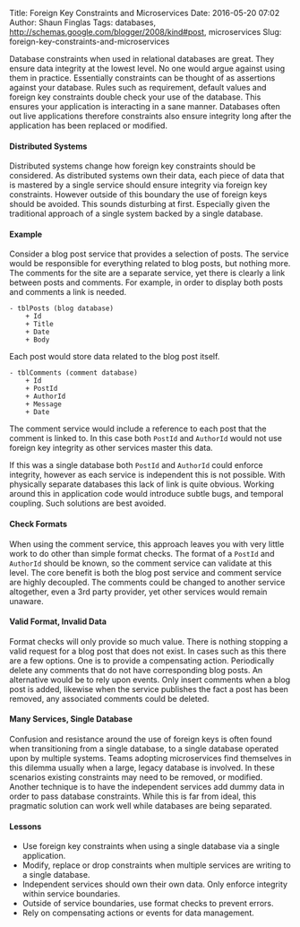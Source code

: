 Title: Foreign Key Constraints and Microservices
Date: 2016-05-20 07:02
Author: Shaun Finglas
Tags: databases, http://schemas.google.com/blogger/2008/kind#post, microservices
Slug: foreign-key-constraints-and-microservices

Database constraints when used in relational databases are great. They
ensure data integrity at the lowest level. No one would argue against
using them in practice. Essentially constraints can be thought of as
assertions against your database. Rules such as requirement, default
values and foreign key constraints double check your use of the
database. This ensures your application is interacting in a sane manner.
Databases often out live applications therefore constraints also ensure
integrity long after the application has been replaced or modified.

#### Distributed Systems

Distributed systems change how foreign key constraints should be
considered. As distributed systems own their data, each piece of data
that is mastered by a single service should ensure integrity via foreign
key constraints. However outside of this boundary the use of foreign
keys should be avoided. This sounds disturbing at first. Especially
given the traditional approach of a single system backed by a single
database.

#### Example

Consider a blog post service that provides a selection of posts. The
service would be responsible for everything related to blog posts, but
nothing more. The comments for the site are a separate service, yet
there is clearly a link between posts and comments. For example, in
order to display both posts and comments a link is needed.

    - tblPosts (blog database)
        + Id
        + Title
        + Date
        + Body

Each post would store data related to the blog post itself.

    - tblComments (comment database)
        + Id
        + PostId
        + AuthorId
        + Message
        + Date

The comment service would include a reference to each post that the
comment is linked to. In this case both `PostId` and `AuthorId` would
not use foreign key integrity as other services master this data.

If this was a single database both `PostId` and `AuthorId` could enforce
integrity, however as each service is independent this is not possible.
With physically separate databases this lack of link is quite obvious.
Working around this in application code would introduce subtle bugs, and
temporal coupling. Such solutions are best avoided.

#### Check Formats

When using the comment service, this approach leaves you with very
little work to do other than simple format checks. The format of a
`PostId` and `AuthorId` should be known, so the comment service can
validate at this level. The core benefit is both the blog post service
and comment service are highly decoupled. The comments could be changed
to another service altogether, even a 3rd party provider, yet other
services would remain unaware.

#### Valid Format, Invalid Data

Format checks will only provide so much value. There is nothing stopping
a valid request for a blog post that does not exist. In cases such as
this there are a few options. One is to provide a compensating action.
Periodically delete any comments that do not have corresponding blog
posts. An alternative would be to rely upon events. Only insert comments
when a blog post is added, likewise when the service publishes the fact
a post has been removed, any associated comments could be deleted.

#### Many Services, Single Database

Confusion and resistance around the use of foreign keys is often found
when transitioning from a single database, to a single database operated
upon by multiple systems. Teams adopting microservices find themselves
in this dilemma usually when a large, legacy database is involved. In
these scenarios existing constraints may need to be removed, or
modified. Another technique is to have the independent services add
dummy data in order to pass database constraints. While this is far from
ideal, this pragmatic solution can work well while databases are being
separated.

#### Lessons

-   Use foreign key constraints when using a single database via a
    single application.
-   Modify, replace or drop constraints when multiple services are
    writing to a single database.
-   Independent services should own their own data. Only enforce
    integrity within service boundaries.
-   Outside of service boundaries, use format checks to prevent errors.
-   Rely on compensating actions or events for data management.

</p>

